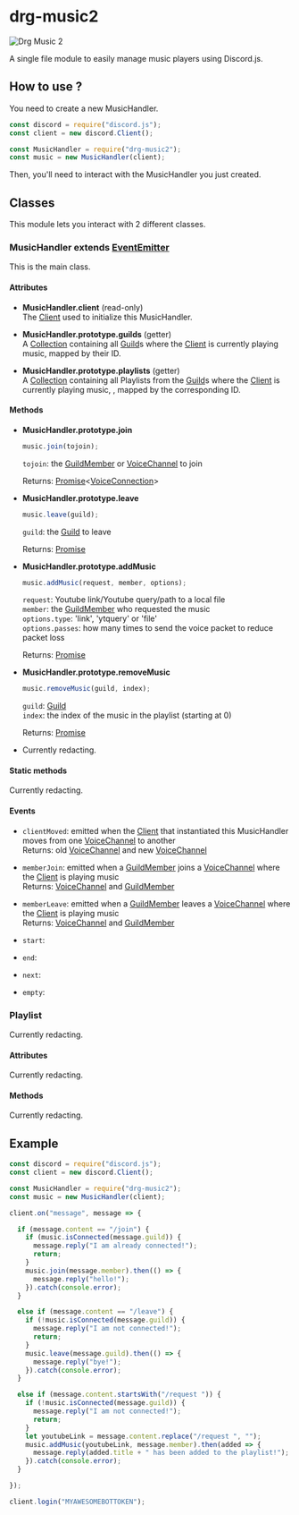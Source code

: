 # drg-music2
![Drg Music 2](https://nodei.co/npm/drg-music2.png?downloads=true&stars=true)


A single file module to easily manage music players using Discord.js.

## How to use ?
You need to create a new MusicHandler.
```js
const discord = require("discord.js");
const client = new discord.Client();

const MusicHandler = require("drg-music2");
const music = new MusicHandler(client);
```

Then, you'll need to interact with the MusicHandler you just created.

## Classes
This module lets you interact with 2 different classes.

### MusicHandler extends [EventEmitter](https://nodejs.org/dist/latest/docs/api/events.html#events_class_eventemitter)
This is the main class.

#### Attributes
* **MusicHandler.client** (read-only)
  <br>The [Client](https://discord.js.org/#/docs/main/stable/class/Client) used to initialize this MusicHandler.

* **MusicHandler.prototype.guilds** (getter)
  <br>A [Collection](https://discord.js.org/#/docs/main/stable/class/Collection) containing all [Guild](https://discord.js.org/#/docs/main/stable/class/Guild)s where the [Client](https://discord.js.org/#/docs/main/stable/class/Client) is currently playing music, mapped by their ID.

* **MusicHandler.prototype.playlists** (getter)
  <br>A [Collection](https://discord.js.org/#/docs/main/stable/class/Collection) containing all Playlists from the [Guild](https://discord.js.org/#/docs/main/stable/class/Guild)s where the [Client](https://discord.js.org/#/docs/main/stable/class/Client) is currently playing music, , mapped by the corresponding ID.

#### Methods
* **MusicHandler.prototype.join**
  ```js
  music.join(tojoin);
  ```
  ``tojoin``: the [GuildMember](https://discord.js.org/#/docs/main/stable/class/GuildMember) or [VoiceChannel](https://discord.js.org/#/docs/main/stable/class/VoiceChannel) to join

  Returns: [Promise](https://developer.mozilla.org/en-US/docs/Web/JavaScript/Reference/Global_Objects/Promise)<[VoiceConnection](https://discord.js.org/#/docs/main/stable/class/VoiceConnection)>

* **MusicHandler.prototype.leave**
  ```js
  music.leave(guild);
  ```
  ``guild``: the [Guild](https://discord.js.org/#/docs/main/stable/class/Guild) to leave

  Returns: [Promise](https://developer.mozilla.org/en-US/docs/Web/JavaScript/Reference/Global_Objects/Promise)

* **MusicHandler.prototype.addMusic**
  ```js
  music.addMusic(request, member, options);
  ```
  ``request``: Youtube link/Youtube query/path to a local file
  <br>``member``: the [GuildMember](https://discord.js.org/#/docs/main/stable/class/GuildMember) who requested the music
  <br>``options.type``: 'link', 'ytquery' or 'file'
  <br>``options.passes``: how many times to send the voice packet to reduce packet loss

  Returns: [Promise](https://developer.mozilla.org/en-US/docs/Web/JavaScript/Reference/Global_Objects/Promise)<MusicInfo>

* **MusicHandler.prototype.removeMusic**
  ```js
  music.removeMusic(guild, index);
  ```
  ``guild``: [Guild](https://discord.js.org/#/docs/main/stable/class/Guild)
  <br>``index``: the index of the music in the playlist (starting at 0)

  Returns: [Promise](https://developer.mozilla.org/en-US/docs/Web/JavaScript/Reference/Global_Objects/Promise)<MusicInfo>

* Currently redacting.

#### Static methods
Currently redacting.

#### Events
*  ``clientMoved``: emitted when the [Client](https://discord.js.org/#/docs/main/stable/class/Client) that instantiated this MusicHandler moves from one [VoiceChannel](https://discord.js.org/#/docs/main/stable/class/VoiceChannel) to another
  <br>Returns: old [VoiceChannel](https://discord.js.org/#/docs/main/stable/class/VoiceChannel) and new [VoiceChannel](https://discord.js.org/#/docs/main/stable/class/VoiceChannel)

* ``memberJoin``: emitted when a [GuildMember](https://discord.js.org/#/docs/main/stable/class/GuildMember) joins a [VoiceChannel](https://discord.js.org/#/docs/main/stable/class/VoiceChannel) where the [Client](https://discord.js.org/#/docs/main/stable/class/Client) is playing music
  <br>Returns: [VoiceChannel](https://discord.js.org/#/docs/main/stable/class/) and [GuildMember](https://discord.js.org/#/docs/main/stable/class/GuildMember)

* ``memberLeave``: emitted when a [GuildMember](https://discord.js.org/#/docs/main/stable/class/GuildMember) leaves a [VoiceChannel](https://discord.js.org/#/docs/main/stable/class/VoiceChannel) where the [Client](https://discord.js.org/#/docs/main/stable/class/Client) is playing music
  <br>Returns: [VoiceChannel](https://discord.js.org/#/docs/main/stable/class/) and [GuildMember](https://discord.js.org/#/docs/main/stable/class/GuildMember)

* ``start``:

* ``end``:

* ``next``:

* ``empty``:


### Playlist
Currently redacting.

#### Attributes
Currently redacting.

#### Methods
Currently redacting.

## Example
```js
const discord = require("discord.js");
const client = new discord.Client();

const MusicHandler = require("drg-music2");
const music = new MusicHandler(client);

client.on("message", message => {

  if (message.content == "/join") {
    if (music.isConnected(message.guild)) {
      message.reply("I am already connected!");
      return;
    }
    music.join(message.member).then(() => {
      message.reply("hello!");
    }).catch(console.error);
  }

  else if (message.content == "/leave") {
    if (!music.isConnected(message.guild)) {
      message.reply("I am not connected!");
      return;
    }
    music.leave(message.guild).then(() => {
      message.reply("bye!");
    }).catch(console.error);
  }

  else if (message.content.startsWith("/request ")) {
    if (!music.isConnected(message.guild)) {
      message.reply("I am not connected!");
      return;
    }
    let youtubeLink = message.content.replace("/request ", "");
    music.addMusic(youtubeLink, message.member).then(added => {
      message.reply(added.title + " has been added to the playlist!");
    }).catch(console.error);
  }

});

client.login("MYAWESOMEBOTTOKEN");
```
